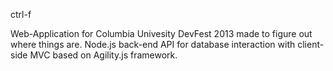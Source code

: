 ctrl-f

Web-Application for Columbia Univesity DevFest 2013 made to figure out where things are.
Node.js back-end API for database interaction with client-side MVC based on Agility.js framework.
